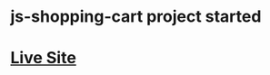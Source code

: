 # js-shopping-cart project started
# <a href="https://0nahid.github.io/js-shopping-cart/" target="_blank"> Live Site </a>